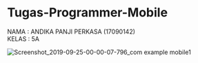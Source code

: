 # Tugas-Programmer-Mobile
NAMA  : ANDIKA PANJI PERKASA (17090142)
<br>
KELAS : 5A

![Screenshot_2019-09-25-00-00-07-796_com example mobile1](https://user-images.githubusercontent.com/48281689/65570209-84eb3a00-df8a-11e9-89c1-5c8187cb1dd3.png)
